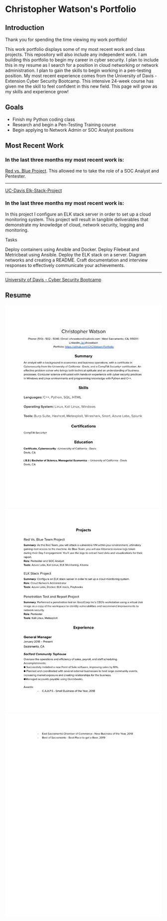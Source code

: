 # Christopher Watson's Portfolio
## Introduction
Thank you for spending the time viewing my work portfolio!   
   
This work portfolio displays some of my most recent work and class projects. This repository will also include any independent work. I am building this portfolio to begin my career in cyber security. I plan to include this in my resume as I search for a position in cloud networking or network administration. I plan to gain the skills to begin working in a pen-testing position. My most recent experience comes from the University of Davis - Extension Cyber Security Bootcamp. This intensive 24-week course has given me the skill to feel confident in this new field. This page will grow as my skills and experience grow!
   
   
   ## Goals
   - Finish my Python coding class
   - Research and begin a Pen-Testing Training course
   - Begin applying to Network Admin or SOC Analyst positions
      
     
## Most Recent Work

### In the last three months my most recent work is:

[Red vs. Blue Project](https://github.com/ChCWatson/Portfolio/blob/main/UC-Davis%20Extension%20Cyber%20Security%20Bootcamp/Red%20Vs.%20Blue%20Project/Chris%20Watson%20Red%20vs%20Blue%20Project.pdf). This allowed me to take the role of a SOC Analyst and Pentester.

---

[UC-Davis Elk-Stack-Project]()

### In the last three months my most recent work is:

In this project I configure an ELK stack server in order to set up a cloud monitoring system. This project will result in tangible deliverables that demonstrate my knowledge of cloud, network security, logging and monitoring.

Tasks

Deploy containers using Ansible and Docker.
Deploy Filebeat and Metricbeat using Ansible.
Deploy the ELK stack on a server.
Diagram networks and creating a README.
Craft documentation and interview responses to effectively communicate your achievements.

     
---
     
[University of Davis - Cyber Security Bootcamp](https://github.com/Plampking/Portfolio/tree/main/UC-Davis%20Extension%20Cyber%20Security%20Bootcamp)



## Resume
![Resume](https://github.com/ChCWatson/Portfolio/blob/main/Resume/%5BChristopher%20Watson%5D%20Resume.jpg)
![Resume2](https://github.com/ChCWatson/Portfolio/blob/main/Resume/%5BChristopher%20Watson%5D%20Resume_pg2.jpg)
![Resume3](https://github.com/ChCWatson/Portfolio/blob/main/Resume/%5BChristopher%20Watson%5D%20Resume_pg3.jpg)
